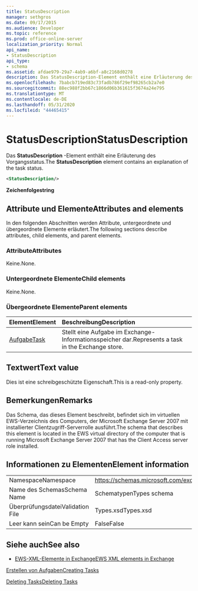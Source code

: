 ```yaml
---
title: StatusDescription
manager: sethgros
ms.date: 09/17/2015
ms.audience: Developer
ms.topic: reference
ms.prod: office-online-server
localization_priority: Normal
api_name:
- StatusDescription
api_type:
- schema
ms.assetid: afdae979-29a7-4ab9-a6bf-a8c2168d0278
description: Das StatusDescription-Element enthält eine Erläuterung des Vorgangsstatus.
ms.openlocfilehash: 7babcb719ed83c73fadb786f29ef98265cb2a7e0
ms.sourcegitcommit: 88ec988f2bb67c1866d06b361615f3674a24e795
ms.translationtype: MT
ms.contentlocale: de-DE
ms.lasthandoff: 05/31/2020
ms.locfileid: "44465415"
---
```

# <a name="statusdescription"></a><span data-ttu-id="d6ea9-103">StatusDescription</span><span class="sxs-lookup"><span data-stu-id="d6ea9-103">StatusDescription</span></span>

<span data-ttu-id="d6ea9-104">Das **StatusDescription** -Element enthält eine Erläuterung des Vorgangsstatus.</span><span class="sxs-lookup"><span data-stu-id="d6ea9-104">The **StatusDescription** element contains an explanation of the task status.</span></span> 
  
```xml
<StatusDescription/>
```

 <span data-ttu-id="d6ea9-105">**Zeichenfolge**</span><span class="sxs-lookup"><span data-stu-id="d6ea9-105">**string**</span></span>
## <a name="attributes-and-elements"></a><span data-ttu-id="d6ea9-106">Attribute und Elemente</span><span class="sxs-lookup"><span data-stu-id="d6ea9-106">Attributes and elements</span></span>

<span data-ttu-id="d6ea9-107">In den folgenden Abschnitten werden Attribute, untergeordnete und übergeordnete Elemente erläutert.</span><span class="sxs-lookup"><span data-stu-id="d6ea9-107">The following sections describe attributes, child elements, and parent elements.</span></span>
  
### <a name="attributes"></a><span data-ttu-id="d6ea9-108">Attribute</span><span class="sxs-lookup"><span data-stu-id="d6ea9-108">Attributes</span></span>

<span data-ttu-id="d6ea9-109">Keine.</span><span class="sxs-lookup"><span data-stu-id="d6ea9-109">None.</span></span>
  
### <a name="child-elements"></a><span data-ttu-id="d6ea9-110">Untergeordnete Elemente</span><span class="sxs-lookup"><span data-stu-id="d6ea9-110">Child elements</span></span>

<span data-ttu-id="d6ea9-111">Keine.</span><span class="sxs-lookup"><span data-stu-id="d6ea9-111">None.</span></span>
  
### <a name="parent-elements"></a><span data-ttu-id="d6ea9-112">Übergeordnete Elemente</span><span class="sxs-lookup"><span data-stu-id="d6ea9-112">Parent elements</span></span>

|<span data-ttu-id="d6ea9-113">**Element**</span><span class="sxs-lookup"><span data-stu-id="d6ea9-113">**Element**</span></span>|<span data-ttu-id="d6ea9-114">**Beschreibung**</span><span class="sxs-lookup"><span data-stu-id="d6ea9-114">**Description**</span></span>|
|:-----|:-----|
|[<span data-ttu-id="d6ea9-115">Aufgabe</span><span class="sxs-lookup"><span data-stu-id="d6ea9-115">Task</span></span>](task.md) <br/> |<span data-ttu-id="d6ea9-116">Stellt eine Aufgabe im Exchange-Informationsspeicher dar.</span><span class="sxs-lookup"><span data-stu-id="d6ea9-116">Represents a task in the Exchange store.</span></span>  <br/> |
   
## <a name="text-value"></a><span data-ttu-id="d6ea9-117">Textwert</span><span class="sxs-lookup"><span data-stu-id="d6ea9-117">Text value</span></span>

<span data-ttu-id="d6ea9-118">Dies ist eine schreibgeschützte Eigenschaft.</span><span class="sxs-lookup"><span data-stu-id="d6ea9-118">This is a read-only property.</span></span>
  
## <a name="remarks"></a><span data-ttu-id="d6ea9-119">Bemerkungen</span><span class="sxs-lookup"><span data-stu-id="d6ea9-119">Remarks</span></span>

<span data-ttu-id="d6ea9-120">Das Schema, das dieses Element beschreibt, befindet sich im virtuellen EWS-Verzeichnis des Computers, der Microsoft Exchange Server 2007 mit installierter Clientzugriff-Serverrolle ausführt.</span><span class="sxs-lookup"><span data-stu-id="d6ea9-120">The schema that describes this element is located in the EWS virtual directory of the computer that is running Microsoft Exchange Server 2007 that has the Client Access server role installed.</span></span>
  
## <a name="element-information"></a><span data-ttu-id="d6ea9-121">Informationen zu Elementen</span><span class="sxs-lookup"><span data-stu-id="d6ea9-121">Element information</span></span>

|||
|:-----|:-----|
|<span data-ttu-id="d6ea9-122">Namespace</span><span class="sxs-lookup"><span data-stu-id="d6ea9-122">Namespace</span></span>  <br/> |https://schemas.microsoft.com/exchange/services/2006/types  <br/> |
|<span data-ttu-id="d6ea9-123">Name des Schemas</span><span class="sxs-lookup"><span data-stu-id="d6ea9-123">Schema Name</span></span>  <br/> |<span data-ttu-id="d6ea9-124">Schematypen</span><span class="sxs-lookup"><span data-stu-id="d6ea9-124">Types schema</span></span>  <br/> |
|<span data-ttu-id="d6ea9-125">Überprüfungsdatei</span><span class="sxs-lookup"><span data-stu-id="d6ea9-125">Validation File</span></span>  <br/> |<span data-ttu-id="d6ea9-126">Types.xsd</span><span class="sxs-lookup"><span data-stu-id="d6ea9-126">Types.xsd</span></span>  <br/> |
|<span data-ttu-id="d6ea9-127">Leer kann sein</span><span class="sxs-lookup"><span data-stu-id="d6ea9-127">Can be Empty</span></span>  <br/> |<span data-ttu-id="d6ea9-128">False</span><span class="sxs-lookup"><span data-stu-id="d6ea9-128">False</span></span>  <br/> |
   
## <a name="see-also"></a><span data-ttu-id="d6ea9-129">Siehe auch</span><span class="sxs-lookup"><span data-stu-id="d6ea9-129">See also</span></span>



- [<span data-ttu-id="d6ea9-130">EWS-XML-Elemente in Exchange</span><span class="sxs-lookup"><span data-stu-id="d6ea9-130">EWS XML elements in Exchange</span></span>](ews-xml-elements-in-exchange.md)


[<span data-ttu-id="d6ea9-131">Erstellen von Aufgaben</span><span class="sxs-lookup"><span data-stu-id="d6ea9-131">Creating Tasks</span></span>](https://msdn.microsoft.com/library/0ef97334-e8a0-4f67-a23a-dd9e2bbad49f%28Office.15%29.aspx)
  
[<span data-ttu-id="d6ea9-132">Deleting Tasks</span><span class="sxs-lookup"><span data-stu-id="d6ea9-132">Deleting Tasks</span></span>](https://msdn.microsoft.com/library/a3d7e25f-8a35-4901-b1d9-d31f418ab340%28Office.15%29.aspx)

